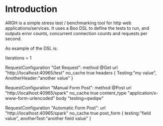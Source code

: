 # Introduction

ARGH is a simple stress test / benchmarking tool for http web applications/services. It uses a Boo DSL to define the tests to run, and outputs error counts, concurrent connection counts and requests per second.

As example of the DSL is:

﻿Iterations = 1

RequestConfiguration "Get Request":
	method @Get
	url "http://localhost:40965/test"
	no_cache true
	headers { 
		Testing:"my value",
		AnotherHeader:"another value"
	}

RequestConfiguration "Manual Form Post":
	method @Post
	url "http://localhost:40965/spark"
	no_cache true
	content_type "application/x-www-form-urlencoded"
	body "testing=qwdqw"

RequestConfiguration "Automatic Form Post":
	url "http://localhost:40965/spark"
	no_cache true
	post_form {
		testing:"field value",
		anotherTest:"another field value"
	}